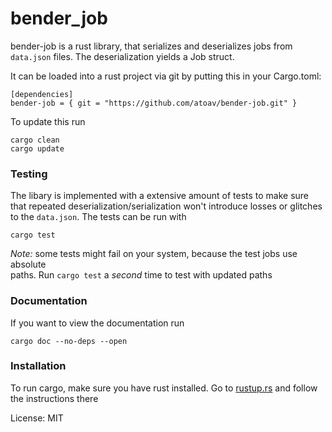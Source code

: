 # bender_job

bender-job is a rust library, that serializes and deserializes jobs
from `data.json` files. The deserialization yields a Job struct.

It can be loaded into a rust project via git by putting this in your Cargo.toml:
```
[dependencies]
bender-job = { git = "https://github.com/atoav/bender-job.git" }
```
To update this run
```
cargo clean
cargo update
```

### Testing
The libary is implemented with a extensive amount of tests to make
sure that repeated deserialization/serialization won't introduce
losses or glitches to the `data.json`. The tests can be run with
```
cargo test
```
*Note:* some tests might fail on your system, because the test jobs use absolute \
paths. Run `cargo test` a _second_ time to test with updated paths

### Documentation
If you want to view the documentation run
```
cargo doc --no-deps --open
```

### Installation
To run cargo, make sure you have rust installed. Go to [rustup.rs](http://rustup.rs) and follow the instructions there


License: MIT
